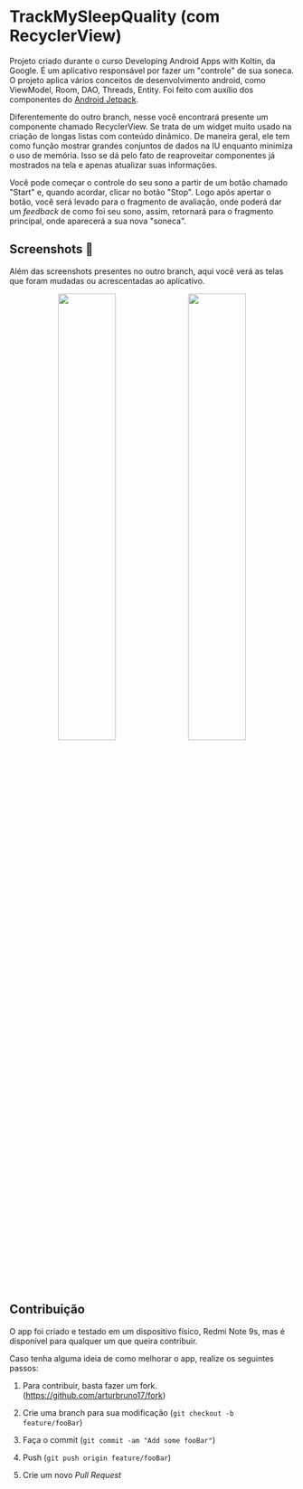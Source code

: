 # TrackMySleepQuality (com RecyclerView)

Projeto criado durante o curso Developing Android Apps with Koltin, da Google. É um aplicativo responsável por fazer um "controle" de sua soneca. O projeto aplica vários conceitos
de desenvolvimento android, como ViewModel, Room, DAO, Threads, Entity. Foi feito com auxílio dos componentes do [Android Jetpack](https://developer.android.com/jetpack/getting-started?hl=pt-br).

Diferentemente do outro branch, nesse você encontrará presente um componente chamado RecyclerView. Se trata de um widget muito usado na criação de longas listas 
com conteúdo dinâmico. De maneira geral, ele tem como função mostrar grandes conjuntos de dados na IU enquanto minimiza o uso de memória. Isso se dá pelo fato de reaproveitar 
componentes já mostrados na tela e apenas atualizar suas informações.

Você pode começar o controle do seu sono a partir de um botão chamado "Start" e, quando acordar, clicar no botão "Stop". Logo após apertar o botão, 
você será levado para o fragmento de avaliação, onde poderá dar um *feedback* de como foi seu sono, assim, retornará para o fragmento principal, onde aparecerá a sua nova "soneca".

## Screenshots 📱
Além das screenshots presentes no outro branch, aqui você verá as telas que foram mudadas ou acrescentadas ao aplicativo.
<p align="center">
  <img src="https://github.com/arturbruno17/TrackMySleepQuality/blob/Project-with-RecyclerView/screenshots/sleep_tracker_recycler_home.png" width="45%" />
  <img src="https://github.com/arturbruno17/TrackMySleepQuality/blob/Project-with-RecyclerView/screenshots/sleep_tracker_recycler_detail.png" width="45%" />
</p>

## Contribuição
O app foi criado e testado em um dispositivo físico, Redmi Note 9s, mas é disponível para qualquer um que queira contribuir.

Caso tenha alguma ideia de como melhorar o app, realize os seguintes passos:

1. Para contribuir, basta fazer um fork. 
(<https://github.com/arturbruno17/fork>)

2. Crie uma branch para sua modificação
(`git checkout -b feature/fooBar`)

3. Faça o commit
(`git commit -am "Add some fooBar"`)

4. Push
(`git push origin feature/fooBar`)

5. Crie um novo *Pull Request*
